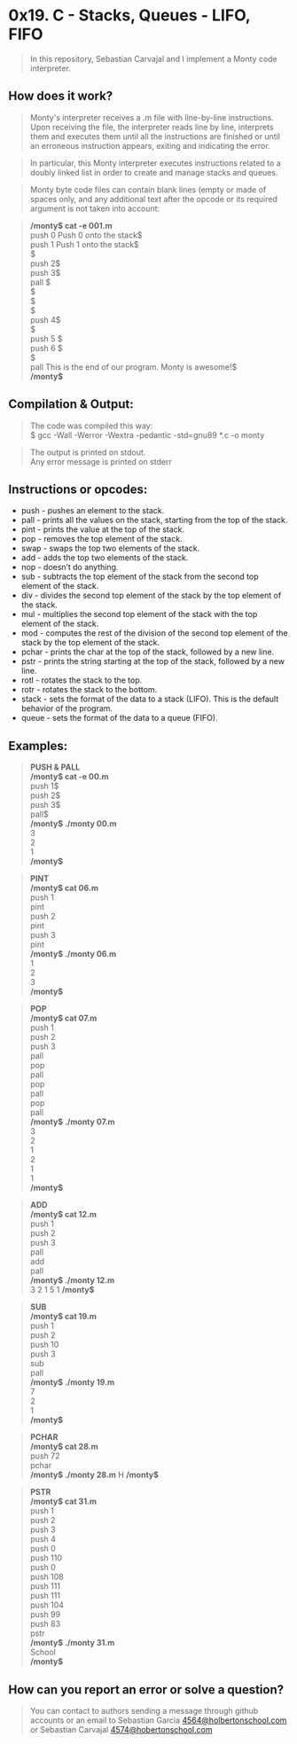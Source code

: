# 0x19. C - Stacks, Queues - LIFO, FIFO
>In this repository, Sebastian Carvajal and I implement a Monty code interpreter.

## How does it work?
>Monty's interpreter receives a .m file with line-by-line instructions. Upon receiving the file, the interpreter reads line by line, interprets them and executes them until all the instructions are finished or until an erroneous instruction appears, exiting and indicating the error.

>In particular, this Monty interpreter executes instructions related to a doubly linked list in order to create and manage stacks and queues.

>Monty byte code files can contain blank lines (empty or made of spaces only, and any additional text after the opcode or its required argument is not taken into account:  

>**/monty$ cat -e 001.m**  
push 0 Push 0 onto the stack$  
push 1 Push 1 onto the stack$  
$  
push 2$   
  push 3$  
    pall    $  
$  
$  
                           $  
push 4$  
$  
    push 5    $  
      push    6        $  
$  
pall This is the end of our program. Monty is awesome!$  
**/monty$** 

## Compilation & Output:
>The code was compiled this way:  
$ gcc -Wall -Werror -Wextra -pedantic -std=gnu89 *.c -o monty

>The output is printed on stdout.  
Any error message is printed on stderr

## Instructions or opcodes:
* push - pushes an element to the stack.
* pall - prints all the values on the stack, starting from the top of the stack.
* pint - prints the value at the top of the stack.
* pop -  removes the top element of the stack.
* swap - swaps the top two elements of the stack.
* add - adds the top two elements of the stack.
* nop - doesn’t do anything.
* sub - subtracts the top element of the stack from the second top element of the stack.
* div - divides the second top element of the stack by the top element of the stack.
* mul - multiplies the second top element of the stack with the top element of the stack.
* mod - computes the rest of the division of the second top element of the stack by the top element of the stack.
* pchar - prints the char at the top of the stack, followed by a new line.
* pstr - prints the string starting at the top of the stack, followed by a new line.
* rotl - rotates the stack to the top.
* rotr - rotates the stack to the bottom.
* stack - sets the format of the data to a stack (LIFO). This is the default behavior of the program.
* queue - sets the format of the data to a queue (FIFO).

## Examples:
>**PUSH & PALL**  
**/monty$ cat -e 00.m**  
push 1$  
push 2$  
push 3$  
pall$  
**/monty$ ./monty 00.m**  
3  
2  
1  
**/monty$**  

>**PINT**  
**/monty$ cat 06.m**  
push 1  
pint  
push 2  
pint  
push 3  
pint  
**/monty$ ./monty 06.m**  
1  
2  
3  
**/monty$**  

>**POP**  
**/monty$ cat 07.m**   
push 1  
push 2  
push 3  
pall  
pop  
pall  
pop  
pall  
pop  
pall  
**/monty$ ./monty 07.m**   
3  
2  
1  
2  
1  
1  
**/monty$** 

>**ADD**  
**/monty$ cat 12.m**   
push 1  
push 2  
push 3  
pall  
add  
pall  
**/monty$ ./monty 12.m**   
3
2
1
5
1
**/monty$**

>**SUB**  
**/monty$ cat 19.m**   
push 1  
push 2  
push 10  
push 3  
sub  
pall  
**/monty$ ./monty 19.m**   
7  
2  
1  
**/monty$**  

>**PCHAR**  
**/monty$ cat 28.m**   
push 72  
pchar  
**/monty$ ./monty 28.m** 
H
**/monty$**

>**PSTR**  
**/monty$ cat 31.m**   
push 1  
push 2  
push 3  
push 4  
push 0  
push 110  
push 0  
push 108  
push 111  
push 111  
push 104  
push 99  
push 83  
pstr  
**/monty$ ./monty 31.m**   
School  
**/monty$** 


## How can you report an error or solve a question?
> You can contact to authors sending a message through github accounts or an email to Sebastian Garcia <4564@holbertonschool.com> or Sebastian Carvajal <4574@hobertonschool.com>